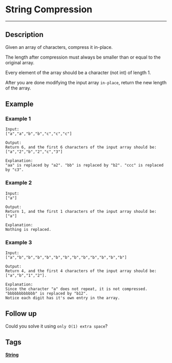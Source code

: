 # String Compression
-----
## Description
Given an array of characters, compress it in-place.

The length after compression must always be smaller than or equal to the original array.

Every element of the array should be a character (not int) of length 1.

After you are done modifying the input array ```in-place```, return the new length of the array.

## Example
### Example 1
```
Input:
["a","a","b","b","c","c","c"]

Output:
Return 6, and the first 6 characters of the input array should be: ["a","2","b","2","c","3"]

Explanation:
"aa" is replaced by "a2". "bb" is replaced by "b2". "ccc" is replaced by "c3".
```

### Example 2
```
Input:
["a"]

Output:
Return 1, and the first 1 characters of the input array should be: ["a"]

Explanation:
Nothing is replaced.
```

### Example 3
```
Input:
["a","b","b","b","b","b","b","b","b","b","b","b","b"]

Output:
Return 4, and the first 4 characters of the input array should be: ["a","b","1","2"].

Explanation:
Since the character "a" does not repeat, it is not compressed. "bbbbbbbbbbbb" is replaced by "b12".
Notice each digit has it's own entry in the array.
```

## Follow up
Could you solve it using ```only O(1) extra space```?

## Tags
**[String](https://leetcode.com/tag/string)**
